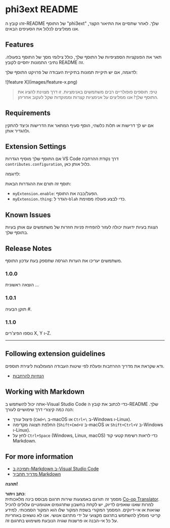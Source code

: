 <!--
CO_OP_TRANSLATOR_METADATA:
{
  "original_hash": "be0b2937160c486180ded27e4f14adeb",
  "translation_date": "2025-05-09T05:04:23+00:00",
  "source_file": "code/07.Lab/01/Apple/phi3ext/README.md",
  "language_code": "he"
}
-->
# phi3ext README

זהו קובץ ה-README של התוסף "phi3ext" שלך. לאחר שתסיים את התיאור הקצר, אנו ממליצים לכלול את הסעיפים הבאים.

## Features

תאר את הפונקציות הספציפיות של התוסף שלך, כולל צילומי מסך של התוסף בפעולה. נתיבי התמונות יחסיים לקובץ README זה.

לדוגמה, אם יש תיקיית תמונות בתיקיית העבודה של פרויקט התוסף שלך:

\!\[feature X\]\(images/feature-x.png\)

> טיפ: תוספים פופולריים רבים משתמשים באנימציות. זו דרך מצוינת להציג את התוסף שלך! אנו ממליצים על אנימציות קצרות וממוקדות שקל לעקוב אחריהן.

## Requirements

אם יש לך דרישות או תלות כלשהי, הוסף סעיף המתאר את הדרישות וכיצד להתקין ולהגדיר אותן.

## Extension Settings

אם התוסף שלך מוסיף הגדרות VS Code דרך נקודת ההרחבה `contributes.configuration`, כלול אותן כאן.

לדוגמה:

תוסף זה תורם את ההגדרות הבאות:

* `myExtension.enable`: הפעל/כבה את התוסף.
* `myExtension.thing`: הגדר ל-`blah` כדי לבצע פעולה מסוימת.

## Known Issues

הצגת בעיות ידועות יכולה לעזור להפחית פניות חוזרות של משתמשים עם אותן בעיות בתוסף שלך.

## Release Notes

משתמשים יעריכו את הערות הגרסה שתספק בעת עדכון התוסף.

### 1.0.0

הוצאה ראשונית ...

### 1.0.1

תוקן הבעיה #.

### 1.1.0

נוספו הפיצ’רים X, Y ו-Z.

---

## Following extension guidelines

ודא שקראת את מדריך ההרחבות ופעלת לפי שיטות העבודה המומלצות ליצירת תוספים.

* [הנחיות להרחבות](https://code.visualstudio.com/api/references/extension-guidelines?WT.mc_id=aiml-137032-kinfeylo)

## Working with Markdown

אתה יכול להשתמש ב-Visual Studio Code כדי לכתוב את קובץ ה-README שלך. הנה כמה קיצורי דרך שימושיים לעורך:

* פיצול עורך (`Cmd+\` ב-macOS או `Ctrl+\` ב-Windows ו-Linux).
* החלפת תצוגה מקדימה (`Shift+Cmd+V` ב-macOS או `Shift+Ctrl+V` ב-Windows ו-Linux).
* לחץ על `Ctrl+Space` (Windows, Linux, macOS) כדי לראות רשימת קטעי קוד Markdown.

## For more information

* [תמיכה ב-Markdown ב-Visual Studio Code](http://code.visualstudio.com/docs/languages/markdown?WT.mc_id=aiml-137032-kinfeylo)
* [מדריך תחביר Markdown](https://help.github.com/articles/markdown-basics/)

**תהנה!**

**כתב ויתור**:  
מסמך זה תורגם באמצעות שירות תרגום מבוסס בינה מלאכותית [Co-op Translator](https://github.com/Azure/co-op-translator). למרות שאנו שואפים לדיוק, יש לקחת בחשבון שתרגומים אוטומטיים עלולים להכיל שגיאות או אי-דיוקים. המסמך המקורי בשפת המקור שלו הוא המקור הסמכותי. למידע קריטי מומלץ להשתמש בתרגום מקצועי על ידי מתרגם אנושי. אנו לא נושאים באחריות על כל אי-הבנה או פרשנות שגויה הנובעת משימוש בתרגום זה.